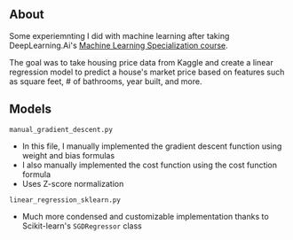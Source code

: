 ## About
Some experiemnting I did with machine learning after taking DeepLearning.Ai's [Machine Learning Specialization course](https://github.com/alexoh554/house-price-model/blob/main/Regression%20and%20Classification%20Course%20Certificate.pdf).

The goal was to take housing price data from Kaggle and create a linear regression model to predict a house's market price based on features such as square feet, # of bathrooms, year built, and more. 

## Models
`manual_gradient_descent.py`
- In this file, I manually implemented the gradient descent function using weight and bias formulas
- I also manually implemented the cost function using the cost function formula
- Uses Z-score normalization

`linear_regression_sklearn.py`
- Much more condensed and customizable implementation thanks to Scikit-learn's `SGDRegressor` class
